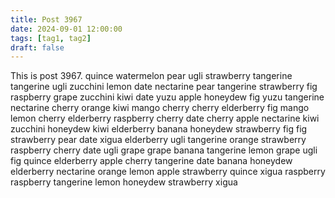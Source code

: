 ```yaml
---
title: Post 3967
date: 2024-09-01 12:00:00
tags: [tag1, tag2]
draft: false
---
```

This is post 3967.
quince
watermelon
pear
ugli
strawberry
tangerine
tangerine
ugli
zucchini
lemon
date
nectarine
pear
tangerine
strawberry
fig
raspberry
grape
zucchini
kiwi
date
yuzu
apple
honeydew
fig
yuzu
tangerine
nectarine
cherry
orange
kiwi
mango
cherry
cherry
elderberry
fig
mango
lemon
cherry
elderberry
raspberry
cherry
date
cherry
apple
nectarine
kiwi
zucchini
honeydew
kiwi
elderberry
banana
honeydew
strawberry
fig
fig
strawberry
pear
date
xigua
elderberry
ugli
tangerine
orange
strawberry
raspberry
cherry
date
ugli
grape
grape
banana
tangerine
lemon
grape
ugli
fig
quince
elderberry
apple
cherry
tangerine
date
banana
honeydew
elderberry
nectarine
orange
lemon
apple
strawberry
quince
xigua
raspberry
raspberry
tangerine
lemon
honeydew
strawberry
xigua
